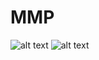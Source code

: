 # MMP

![alt text](https://github.com/AidanWalden1/MMP/blob/master/image.PNG)
![alt text](https://github.com/AidanWalden1/MMP/blob/master/image2.PNG)

